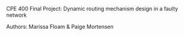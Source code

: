 CPE 400 Final Project: Dynamic routing mechanism design in a faulty network

Authors: Marissa Floam & Paige Mortensen
